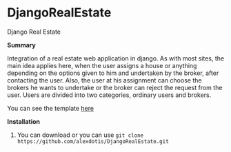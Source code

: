 # DjangoRealEstate
Django Real Estate

**Summary**

Integration of a real estate web application in django. As with most sites, the main idea applies here, when the user assigns a house or anything depending on the options given to him and undertaken by the broker, after contacting the user. Also, the user at his assignment can choose the brokers he wants to undertake or the broker can reject the request from the user. Users are divided into two categories, ordinary users and brokers.


You can see the template [here](https://themeforest.net/item/manland-bootstrap-light-real-estate-html-template/26864388)

**Installation**

1. You can download or you can use `git clone https://github.com/alexdotis/DjangoRealEstate.git`



